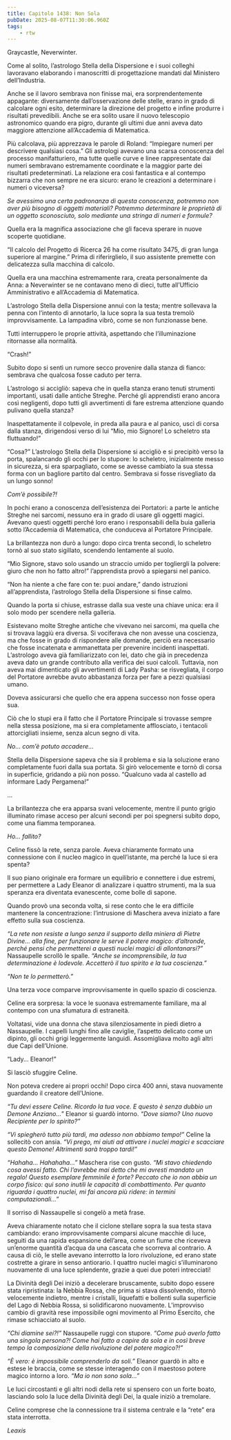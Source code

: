 ```yaml
---
title: Capitolo 1438: Non Sola
pubDate: 2025-08-07T11:30:06.960Z
tags:
    - rtw
---
```



Graycastle, Neverwinter.


Come al solito, l’astrologo Stella della Dispersione e i suoi colleghi lavoravano elaborando i manoscritti di progettazione mandati dal Ministero dell’Industria.


Anche se il lavoro sembrava non finisse mai, era sorprendentemente appagante: diversamente dall’osservazione delle stelle, erano in grado di calcolare ogni esito, determinare la direzione del progetto e infine produrre i risultati prevedibili. Anche se era solito usare il nuovo telescopio astronomico quando era pigro, durante gli ultimi due anni aveva dato maggiore attenzione all’Accademia di Matematica.


Più calcolava, più apprezzava le parole di Roland: “Impiegare numeri per descrivere qualsiasi cosa.” Gli astrologi avevano una scarsa conoscenza del processo manifatturiero, ma tutte quelle curve e linee rappresentate dai numeri sembravano estremamente coordinate e la maggior parte dei risultati predeterminati. La relazione era così fantastica e al contempo bizzarra che non sempre ne era sicuro: erano le creazioni a determinare i numeri o viceversa?


<em>Se avessimo una certa padronanza di questa conoscenza, potremmo non aver più bisogno di oggetti materiali? Potremmo determinare le proprietà di un oggetto sconosciuto, solo mediante una stringa di numeri e formule?</em>


Quella era la magnifica associazione che gli faceva sperare in nuove scoperte quotidiane.


“Il calcolo del Progetto di Ricerca 26 ha come risultato 3475, di gran lunga superiore al margine.” Prima di riferirglielo, il suo assistente premette con delicatezza sulla macchina di calcolo.


Quella era una macchina estremamente rara, creata personalmente da Anna: a Neverwinter se ne contavano meno di dieci, tutte all’Ufficio Amministrativo e all’Accademia di Matematica.


L’astrologo Stella della Dispersione annuì con la testa; mentre sollevava la penna con l’intento di annotarlo, la luce sopra la sua testa tremolò improvvisamente. La lampadina vibrò, come se non funzionasse bene.


Tutti interruppero le proprie attività, aspettando che l’illuminazione ritornasse alla normalità.


“Crash!”


Subito dopo si sentì un rumore secco provenire dalla stanza di fianco: sembrava che qualcosa fosse caduto per terra.


L’astrologo si accigliò: sapeva che in quella stanza erano tenuti strumenti importanti, usati dalle antiche Streghe. Perché gli apprendisti erano ancora così negligenti, dopo tutti gli avvertimenti di fare estrema attenzione quando pulivano quella stanza?


Inaspettatamente il colpevole, in preda alla paura e al panico, uscì di corsa dalla stanza, dirigendosi verso di lui “Mio, mio Signore! Lo scheletro sta fluttuando!”


“Cosa?” L’astrologo Stella della Dispersione si accigliò e si precipitò verso la porta, spalancando gli occhi per lo stupore: lo scheletro, inizialmente messo in sicurezza, si era sparpagliato, come se avesse cambiato la sua stessa forma con un bagliore partito dal centro. Sembrava si fosse risvegliato da un lungo sonno!


<em>Com’è possibile?!</em>


In pochi erano a conoscenza dell’esistenza dei Portatori: a parte le antiche Streghe nei sarcomi, nessuno era in grado di usare gli oggetti magici. Avevano questi oggetti perché loro erano i responsabili della buia galleria sotto l’Accademia di Matematica, che conduceva al Portatore Principale.


La brillantezza non durò a lungo: dopo circa trenta secondi, lo scheletro tornò al suo stato sigillato, scendendo lentamente al suolo.


“Mio Signore, stavo solo usando un straccio umido per togliergli la polvere: giuro che non ho fatto altro!” l’apprendista provò a spiegarsi nel panico.


“Non ha niente a che fare con te: puoi andare,” dando istruzioni all’apprendista, l’astrologo Stella della Dispersione si finse calmo.


Quando la porta si chiuse, estrasse dalla sua veste una chiave unica: era il solo modo per scendere nella galleria.


Esistevano molte Streghe antiche che vivevano nei sarcomi, ma quella che si trovava laggiù era diversa. Si vociferava che non avesse una coscienza, ma che fosse in grado di rispondere alle domande, perciò era necessario che fosse incatenata e ammanettata per prevenire incidenti inaspettati. L’astrologo aveva già familiarizzato con lei, dato che già in precedenza aveva dato un grande contributo alla verifica dei suoi calcoli. Tuttavia, non aveva mai dimenticato gli avvertimenti di Lady Pasha: se risvegliata, il corpo del Portatore avrebbe avuto abbastanza forza per fare a pezzi qualsiasi umano.


Doveva assicurarsi che quello che era appena successo non fosse opera sua.


Ciò che lo stupì era il fatto che il Portatore Principale si trovasse sempre nella stessa posizione, ma si era completamente afflosciato, i tentacoli attorcigliati insieme, senza alcun segno di vita.


<em>No… com’è potuto accadere…</em>


Stella della Dispersione sapeva che sia il problema e sia la soluzione erano completamente fuori dalla sua portata. Si girò velocemente e tornò di corsa in superficie, gridando a più non posso. “Qualcuno vada al castello ad informare Lady Pergamena!”






…






La brillantezza che era apparsa svanì velocemente, mentre il punto grigio illuminato rimase acceso per alcuni secondi per poi spegnersi subito dopo, come una fiamma temporanea.


<em>Ho… fallito?</em>


Celine fissò la rete, senza parole. Aveva chiaramente formato una connessione con il nucleo magico in quell’istante, ma perché la luce si era spenta?


Il suo piano originale era formare un equilibrio e connettere i due estremi, per permettere a Lady Eleanor di analizzare i quattro strumenti, ma la sua speranza era diventata evanescente, come bolle di sapone.


Quando provò una seconda volta, si rese conto che le era difficile mantenere la concentrazione: l’intrusione di Maschera aveva iniziato a fare effetto sulla sua coscienza.


<em>“La rete non resiste a lungo senza il supporto della miniera di Pietre Divine… alla fine, per funzionare le serve il potere magico: d’altronde, perché pensi che permetterei a questi nuclei magici di allontanarsi?”</em> Nassaupelle scrollò le spalle. <em>“Anche se incomprensibile, la tua determinazione è lodevole. Accetterò il tuo spirito e la tua coscienza.”</em>


<em>“Non te lo permetterò.”</em>


Una terza voce comparve improvvisamente in quello spazio di coscienza.


Celine era sorpresa: la voce le suonava estremamente familiare, ma al contempo con una sfumatura di estraneità.


Voltatasi, vide una donna che stava silenziosamente in piedi dietro a Nassaupelle. I capelli lunghi fino alle caviglie, l’aspetto delicato come un dipinto, gli occhi grigi leggermente languidi. Assomigliava molto agli altri due Capi dell’Unione.


“Lady… Eleanor!”


Si lasciò sfuggire Celine.


Non poteva credere ai propri occhi! Dopo circa 400 anni, stava nuovamente guardando il creatore dell’Unione.


<em>“Tu devi essere Celine. Ricordo la tua voce. E questo è senza dubbio un Demone Anziano…</em>” Eleanor si guardò intorno. <em>“Dove siamo? Uno nuovo Recipiente per lo spirito?”</em>


<em>“Vi spiegherò tutto più tardi, ma adesso non abbiamo tempo!”</em> Celine la sollecitò con ansia. <em>“Vi prego, mi aiuti ad attivare i nuclei magici e scacciare questo Demone! Altrimenti sarà troppo tardi!”</em>


<em>“Hahaha… Hahahaha…” </em>Maschera rise con gusto.<em> “Mi stavo chiedendo cosa avessi fatto. Chi l’avrebbe mai detto che mi avresti mandato un regalo! Questo esemplare femminile è forte? Peccato che io non abbia un corpo fisico: qui sono inutili le capacità di combattimento. Per quanto riguarda i quattro nuclei, mi fai ancora più ridere: in termini computazionali…”</em>


Il sorriso di Nassaupelle si congelò a metà frase.


Aveva chiaramente notato che il ciclone stellare sopra la sua testa stava cambiando: erano improvvisamente comparsi alcune macchie di luce, seguiti da una rapida espansione dell’area, come un fiume che riceveva un’enorme quantità d’acqua da una cascata che scorreva al contrario. A causa di ciò, le stelle avevano interrotto la loro rivoluzione, ed erano state costrette a girare in senso antiorario. I quattro nuclei magici s’illuminarono nuovamente di una luce splendente, grazie a quei due poteri intrecciati!


La Divinità degli Dei iniziò a decelerare bruscamente, subito dopo essere stata ripristinata: la Nebbia Rossa, che prima si stava dissolvendo, ritornò velocemente indietro, mentre i cristalli, liquefatti e bollenti sulla superficie del Lago di Nebbia Rossa, si solidificarono nuovamente. L’improvviso cambio di gravità rese impossibile ogni movimento al Primo Esercito, che rimase schiacciato al suolo.


<em>“Chi diamine sei?!” </em>Nassaupelle ruggì con stupore. <em>“Come può averlo fatto una singola persona?!  Come hai fatto a capire da sola e in così breve tempo la composizione della rivoluzione del potere magico?!”</em>


<em>“È vero: è impossibile comprenderlo da soli.” </em>Eleanor guardò in alto e estese le braccia, come se stesse interagendo con il maestoso potere magico intorno a loro. <em>“Ma io non sono sola…”</em>


Le luci circostanti e gli altri nodi della rete si spensero con un forte boato, lasciando solo la luce della Divinità degli Dei, la quale iniziò a tremolare.


Celine comprese che la connessione tra il sistema centrale e la “rete” era stata interrotta.










<em>Leaxis</em>
                                


                                



